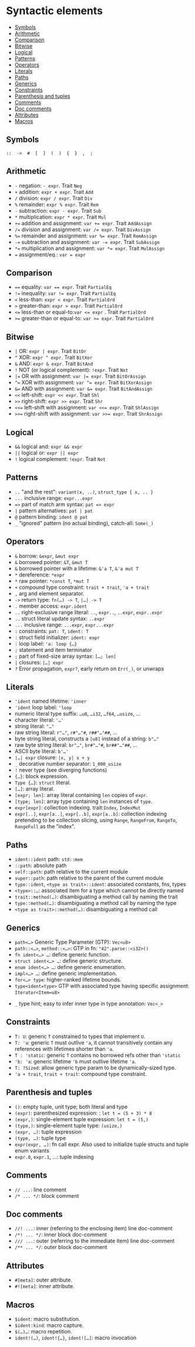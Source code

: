 # Syntactic elements

<!-- TOC -->

- [Symbols](#symbols)
- [Arithmetic](#arithmetic)
- [Comparison](#comparison)
- [Bitwise](#bitwise)
- [Logical](#logical)
- [Patterns](#patterns)
- [Operators](#operators)
- [Literals](#literals)
- [Paths](#paths)
- [Generics](#generics)
- [Constraints](#constraints)
- [Parenthesis and tuples](#parenthesis-and-tuples)
- [Comments](#comments)
- [Doc comments](#doc-comments)
- [Attributes](#attributes)
- [Macros](#macros)

<!-- /TOC -->


## Symbols

`::  ->  #  [  ]  (  )  {  }  ,  ;`

## Arithmetic
- `-`  negation: `- expr`. Trait `Neg`
- `+`  addition: `expr + expr`. Trait `Add`
- `/`  division: `expr / expr`. Trait `Div`
- `%`  remainder: `expr % expr`. Trait `Rem`
- `-`  subtraction: `expr - expr`. Trait `Sub`
- `*`  multiplication: `expr * expr`. Trait `Mul`
- `+=` addition and assignment: `var += expr`. Trait `AddAssign`
- `/=` division and assignment: `var /= expr`. Trait `DivAssign`
- `%=` remainder and assignment: `var %= expr`. Trait `RemAssign`
- `-=` subtraction and assignment: `var -= expr`. Trait `SubAssign`
- `*=` multiplication and assignment: `var *= expr`. Trait `MulAssign`
- `=`  assignment/eq.: `var = expr`

## Comparison
- `==` equality: `var == expr`. Trait `PartialEq`
- `!=` inequality: `var != expr`. Trait `PartialEq`
- `<`  less-than: `expr < expr`. Trait `PartialOrd`
- `>`  greater-than: `expr > expr`. Trait `PartialOrd`
- `<=` less-than or equal-to:`var <= expr` . Trait `PartialOrd`
- `>=` greater-than or equal-to: `var >= expr`. Trait `PartialOrd`


## Bitwise
* `|`   OR: `expr | expr`. Trait `BitOr`
* `^`   XOR: `expr ^ expr`. Trait `BitXor`
* `&`   AND: `expr & expr`. Trait `BitAnd`
* `!`   NOT (or logical complement): `!expr`. Trait `Not`
* `|=`  OR with assignment: `var |= expr`. Trait `BitOrAssign`
* `^=`  XOR with assignment: `var ^= expr`. Trait `BitXorAssign`
* `&=`  AND with assignment: `var &= expr`. Trait `BitAndAssign`
* `<<`  left-shift: `expr << expr`. Trait `Shl`
* `>>`  right-shift: `expr >> expr`. Trait `Shr`
* `<<=` left-shift with assignment: `var <<= expr`. Trait `ShlAssign`
* `>>=` right-shift with assignment: `var >>= expr`. Trait `ShrAssign`

## Logical
* `&&` logical and: `expr && expr`
* `||` logical or: `expr || expr`
* `!`  logical complement: `!expr`. Trait `Not`


## Patterns
* `..`  "and the rest": `variant(x, ..)`, `struct_type { x, .. }`
* `...` inclusive range: `expr...expr`
* `=>`  part of match arm syntax: `pat => expr`
* `|`   pattern alternatives: `pat | pat`
* `@`   pattern binding: `ident @ pat`
* `_`   "ignored" pattern (no actual binding), catch-all: `Some(_)`


## Operators
- `&` borrow: `&expr`, `&mut expr`
- `&` borrowed pointer: `&T`, `&mut T`
- `&` borrowed pointer with a lifetime: `&'a T`, `&'a mut T`
- `*` dereference: `*expr`
- `*` raw pointer: `*const T`, `*mut T`
- `+` compound type constraint: `trait + trait`, `'a + trait`
- `,` arg and element separator.
- `->` return type: `fn(…) -> T`, `|…| -> T`
- `.` member access: `expr.ident`
- `..` right-exclusive range literal: `..`, `expr..`, `..expr`, `expr..expr`
- `..` struct literal update syntax: `..expr`
- `...` inclusive range: `...expr`, `expr...expr`
- `:` constraints: `pat: T`, `ident: T`
- `:` struct field initializer: `ident: expr`
- `:` loop label: `'a: loop {…}`
- `;` statement and item terminator
- `;` part of fixed-size array syntax: `[…; len]`
- `|` closures: `|…| expr`
- `?` Error propagation, `expr?`, early return on `Err(_)`, or unwraps


## Literals

- `'ident` named lifetime: `'inner`
- `'ident` loop label: `'loop`
- numeric literal type suffix: `…u8`, `…i32`, `…f64`, `…usize`, …
- character literal: `'…'`
- string literal: `"…"`
- raw string literal: `r"…"`, `r#"…"#`, `r##"…"##`, …
- byte string literal, constructs a `[u8]` instead of a string: `b"…"`
- raw byte string literal: `br"…"`, `br#"…"#`, `br##"…"##`, …
- ASCII byte literal: `b'…'`
- `|…| expr` closure: `|x, y| x + y`
- `_` decorative number separator: `1_000_usize`
- `!` never type (see diverging functions)
- `{…}`: block expression.
- `Type {…}`: `struct` literal.
- `[…]`: array literal.
- `[expr; len]`: array literal containing `len` copies of `expr`.
- `[type; len]`: array type containing `len` instances of `type`.
- `expr[expr]`: collection indexing. trait:`Index`, `IndexMut`
- `expr[..]`, `expr[a..]`, `expr[..b]`, `expr[a..b]`: collection indexing pretending to be collection slicing, using `Range`, `RangeFrom`, `RangeTo`, `RangeFull` as the "index".


## Paths
* `ident::ident` path: `std::mem`
* `::path`: absolute path
* `self::path`: path relative to the current module
* `super::path`: path relative to the parent of the current module
* `type::ident`, `<type as trait>::ident`: associated constants, fns, types
* `<type>::…`: associated item for a type which cannot be directly named
* `trait::method(…)`: disambiguating a method call by naming the trait
* `type::method(…)`: disambiguating a method call by naming the type
* `<type as trait>::method(…)`: disambiguating a method call


## Generics
* `path<…>` Generic Type Parameter (GTP): `Vec<u8>`
* `path::<…>`, `method::<…>`: GTP in fn: `"42".parse::<i32>()`
* `fn ident<…> …`: define generic function.
* `struct ident<…> …`: define generic structure.
* `enum ident<…> …`: define generic enumeration.
* `impl<…> …`: define generic implementation.
* `for<…> type`: higher-ranked lifetime bounds.
* `type<ident=type>` GTP with associated type having specific assignment: `Iterator<Item=u8>`
- `_` type hint; easy to infer inner type in type annotation: `Vec<_>`


## Constraints
* `T: U`: generic `T` constrained to types that implement `U`.
* `T: 'a`: generic `T` must outlive `'a`, it cannot transitively contain any references with lifetimes shorter than `'a`.
* `T : 'static`: generic `T` contains no borrowed refs other than `'static`
* `'b: 'a`: generic lifetime `'b` must outlive lifetime `'a`.
* `T: ?Sized`: allow generic type param to be dynamically-sized type.
* `'a + trait`, `trait + trait`: compound type constraint.


## Parenthesis and tuples
* `()`: empty tuple, unit type; both literal and type
* `(expr)`: parenthesized expression: : `let t = (5 + 3) * 8`
* `(expr,)`: single-element tuple expression: `let t = (5,)`
* `(type,)`: single-element tuple type: `(usize,)`
* `(expr, …)`: tuple expression
* `(type, …)`: tuple type
* `expr(expr, …)`: fn call expr. Also used to initialize tuple structs and tuple enum variants
* `expr.0`, `expr.1`, …: tuple indexing


## Comments
* `// ...`: line comment
* `/* ... */`: block comment


## Doc comments
* `//! ...`: inner (referring to the enclosing item) line doc-comment
* `/*! ... */`: inner block doc-comment
* `/// ...`: outer (referring to the immediate item) line doc-comment
* `/** ... */`: outer block doc-comment


## Attributes
* `#[meta]`: outer attribute.
* `#![meta]`: inner attribute.


## Macros
* `$ident`: macro substitution.
* `$ident:kind`: macro capture.
* `$(…)…`: macro repetition.
* `ident!(…)`, `ident!{…}`, `ident![…]`: macro invocation
